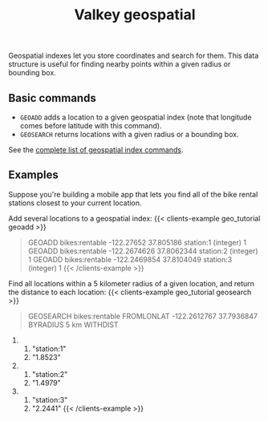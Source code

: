 ﻿---
title: "Valkey geospatial"
linkTitle: "Geospatial"
weight: 80
description: >
    Introduction to the Valkey Geospatial data type
---

Geospatial indexes let you store coordinates and search for them.
This data structure is useful for finding nearby points within a given radius or bounding box.

## Basic commands

* `GEOADD` adds a location to a given geospatial index (note that longitude comes before latitude with this command).
* `GEOSEARCH` returns locations with a given radius or a bounding box.

See the [complete list of geospatial index commands](/commands/?group=geo).


## Examples

Suppose you're building a mobile app that lets you find all of the bike rental stations closest to your current location.

Add several locations to a geospatial index:
{{< clients-example geo_tutorial geoadd >}}
> GEOADD bikes:rentable -122.27652 37.805186 station:1
(integer) 1
> GEOADD bikes:rentable -122.2674626 37.8062344 station:2
(integer) 1
> GEOADD bikes:rentable -122.2469854 37.8104049 station:3
(integer) 1
{{< /clients-example >}}

Find all locations within a 5 kilometer radius of a given location, and return the distance to each location:
{{< clients-example geo_tutorial geosearch >}}
> GEOSEARCH bikes:rentable FROMLONLAT -122.2612767 37.7936847 BYRADIUS 5 km WITHDIST
1) 1) "station:1"
   2) "1.8523"
2) 1) "station:2"
   2) "1.4979"
3) 1) "station:3"
   2) "2.2441"
{{< /clients-example >}}
